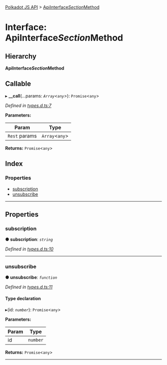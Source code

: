 [Polkadot JS API](../README.md) > [ApiInterface$Section$Method](../interfaces/apiinterface_section_method.md)

# Interface: ApiInterface$Section$Method

## Hierarchy

**ApiInterface$Section$Method**

## Callable
▸ **__call**(...params: *`Array`<`any`>*): `Promise`<`any`>

*Defined in [types.d.ts:7](https://github.com/chevdor/polkadot-js-api/blob/16237c4/packages/api/src/types.d.ts#L7)*

**Parameters:**

| Param | Type |
| ------ | ------ |
| `Rest` params | `Array`<`any`> |

**Returns:** `Promise`<`any`>

## Index

### Properties

* [subscription](apiinterface_section_method.md#subscription)
* [unsubscribe](apiinterface_section_method.md#unsubscribe)

---

## Properties

<a id="subscription"></a>

###  subscription

**● subscription**: *`string`*

*Defined in [types.d.ts:10](https://github.com/chevdor/polkadot-js-api/blob/16237c4/packages/api/src/types.d.ts#L10)*

___
<a id="unsubscribe"></a>

###  unsubscribe

**● unsubscribe**: *`function`*

*Defined in [types.d.ts:11](https://github.com/chevdor/polkadot-js-api/blob/16237c4/packages/api/src/types.d.ts#L11)*

#### Type declaration
▸(id: *`number`*): `Promise`<`any`>

**Parameters:**

| Param | Type |
| ------ | ------ |
| id | `number` |

**Returns:** `Promise`<`any`>

___


